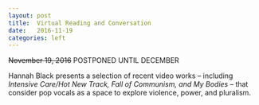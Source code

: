 ```yaml
---
layout: post
title:  Virtual Reading and Conversation
date:   2016-11-19
categories: left
---
```


~~November 19, 2016~~ POSTPONED UNTIL DECEMBER

Hannah Black presents a selection of recent video works – including *Intensive Care/Hot New Track, Fall of Communism, and My Bodies* – that consider pop vocals as a space to explore violence, power, and pluralism.
